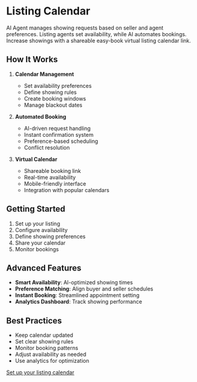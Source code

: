 # Listing Calendar

AI Agent manages showing requests based on seller and agent preferences. Listing agents set availability, while AI automates bookings. Increase showings with a shareable easy-book virtual listing calendar link.

## How It Works

1. **Calendar Management**
   - Set availability preferences
   - Define showing rules
   - Create booking windows
   - Manage blackout dates

2. **Automated Booking**
   - AI-driven request handling
   - Instant confirmation system
   - Preference-based scheduling
   - Conflict resolution

3. **Virtual Calendar**
   - Shareable booking link
   - Real-time availability
   - Mobile-friendly interface
   - Integration with popular calendars

## Getting Started

1. Set up your listing
2. Configure availability
3. Define showing preferences
4. Share your calendar
5. Monitor bookings

## Advanced Features

- **Smart Availability**: AI-optimized showing times
- **Preference Matching**: Align buyer and seller schedules
- **Instant Booking**: Streamlined appointment setting
- **Analytics Dashboard**: Track showing performance

## Best Practices

- Keep calendar updated
- Set clear showing rules
- Monitor booking patterns
- Adjust availability as needed
- Use analytics for optimization

[Set up your listing calendar](#) 